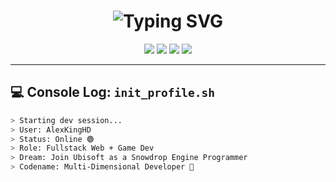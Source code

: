 <!-- Glitchy Header -->
<h1 align="center">
  <img src="https://readme-typing-svg.demolab.com?font=Fira+Code&size=30&pause=1000&color=00FF00&center=true&vCenter=true&width=435&lines=Hi%2C+I'm+AlexKingHD;GameDev+%7C+WebDev,AI+%7C+Creator" alt="Typing SVG" />
</h1>

<p align="center">
  <img src="https://img.shields.io/badge/Unity-GameDev-100000?style=for-the-badge&logo=unity&logoColor=white&labelColor=black&color=green">
  <img src="https://img.shields.io/badge/Unreal-FPS--Games-000000?style=for-the-badge&logo=unrealengine&logoColor=white">
  <img src="https://img.shields.io/badge/Web-Fullstack-blueviolet?style=for-the-badge&logo=html5&logoColor=white">
  <img src="https://img.shields.io/badge/AI-Coming_2026-yellow?style=for-the-badge&logo=python&logoColor=black">
</p>

---

## 💻 Console Log: `init_profile.sh`

```bash
> Starting dev session...
> User: AlexKingHD
> Status: Online 🟢
> Role: Fullstack Web + Game Dev
> Dream: Join Ubisoft as a Snowdrop Engine Programmer
> Codename: Multi-Dimensional Developer 💾
